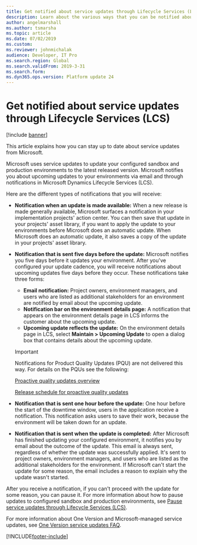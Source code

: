 ```yaml
---
title: Get notified about service updates through Lifecycle Services (LCS)
description: Learn about the various ways that you can be notified about service updates to your environments the notifications that you receive.
author: angelmarshall
ms.author: tsmarsha
ms.topic: article
ms.date: 07/02/2019
ms.custom:
ms.reviewer: johnmichalak
audience: Developer, IT Pro
ms.search.region: Global
ms.search.validFrom: 2019-3-31
ms.search.form: 
ms.dyn365.ops.version: Platform update 24 
---
```


# Get notified about service updates through Lifecycle Services (LCS)

[!include [banner](../includes/banner.md)]

This article explains how you can stay up to date about service updates from Microsoft.

Microsoft uses service updates to update your configured sandbox and production environments to the latest released version. Microsoft notifies you about upcoming updates to your environments via email and through notifications in Microsoft Dynamics Lifecycle Services (LCS).

Here are the different types of notifications that you will receive:

- **Notification when an update is made available:** When a new release is made generally available, Microsoft surfaces a notification in your implementation projects' action center. You can then save that update in your projects' asset library, if you want to apply the update to your environments before Microsoft does an automatic update. When Microsoft does an automatic update, it also saves a copy of the update in your projects' asset library. 
- **Notification that is sent five days before the update:** Microsoft notifies you five days before it updates your environment. After you've configured your update cadence, you will receive notifications about upcoming updates five days before they occur. These notifications take three forms:

    - **Email notification:** Project owners, environment managers, and users who are listed as additional stakeholders for an environment are notified by email about the upcoming update.
    - **Notification bar on the environment details page:** A notification that appears on the environment details page in LCS informs the customer about the upcoming update.
    - **Upcoming update reflects the update:** On the environment details page in LCS, select **Maintain &gt; Upcoming Update** to open a dialog box that contains details about the upcoming update.

    > [!IMPORTANT]
    > Notifications for Product Quality Updates (PQU) are not delivered this way. For details on the PQUs see the following:
    > 
    > [Proactive quality updates overview](../../quality-updates.md)
    > 
    > [Release schedule for proactive quality updates](../../quality-updates-faq.md)

- **Notification that is sent one hour before the update:** One hour before the start of the downtime window, users in the application receive a notification. This notification asks users to save their work, because the environment will be taken down for an update.
- **Notification that is sent when the update is completed:** After Microsoft has finished updating your configured environment, it notifies you by email about the outcome of the update. This email is always sent, regardless of whether the update was successfully applied. It's sent to project owners, environment managers, and users who are listed as the additional stakeholders for the environment. If Microsoft can't start the update for some reason, the email includes a reason to explain why the update wasn't started.

After you receive a notification, if you can't proceed with the update for some reason, you can pause it. For more information about how to pause updates to configured sandbox and production environments, see [Pause service updates through Lifecycle Services (LCS)](pause-service-updates.md).

For more information about One Version and Microsoft-managed service updates, see [One Version service updates FAQ](../../fin-ops/get-started/one-version.md).


[!INCLUDE[footer-include](../../../includes/footer-banner.md)]
